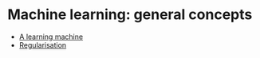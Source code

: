 # Machine learning: general concepts

* [A learning machine](http://nbviewer.jupyter.org/github/martinapugliese/tales-science-data/tree/master/ml-general/learning-machine.ipynb)
* [Regularisation](http://nbviewer.jupyter.org/github/martinapugliese/tales-science-data/tree/master/ml-general/regularisation.ipynb)
